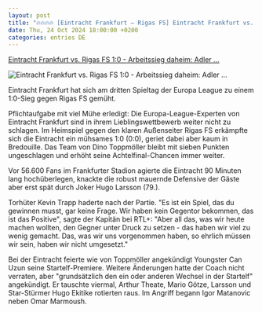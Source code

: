 ```yaml
---
layout: post
title: "🔥🔥🔥🔥 [Eintracht Frankfurt – Rigas FS] Eintracht Frankfurt vs. Rigas FS 1:0 - Arbeitssieg daheim: Adler ..."
date: Thu, 24 Oct 2024 18:00:00 +0200
categories: entries DE
---
```

[Eintracht Frankfurt vs. Rigas FS 1:0 - Arbeitssieg daheim: Adler ...](https://www.spox.com/de/sport/fussball/europaleague/2410/Artikel/eintracht-frankfurt-vs-rigas-fc-el-heute-im-liveticker.html)

![Eintracht Frankfurt vs. Rigas FS 1:0 - Arbeitssieg daheim: Adler ...](https://www.spox.com/de/sport/fussball/europaleague/2410/Bilder/larsson-frankfurt-riga-1600.jpg)

Eintracht Frankfurt hat sich am dritten Spieltag der Europa League zu einem 1:0-Sieg gegen Rigas FS gemüht.

Pflichtaufgabe mit viel Mühe erledigt: Die Europa-League-Experten von Eintracht Frankfurt sind in ihrem Lieblingswettbewerb weiter nicht zu schlagen. Im Heimspiel gegen den klaren Außenseiter Rigas FS erkämpfte sich die Eintracht ein mühsames 1:0 (0:0), geriet dabei aber kaum in Bredouille. Das Team von Dino Toppmöller bleibt mit sieben Punkten ungeschlagen und erhöht seine Achtelfinal-Chancen immer weiter.

Vor 56.600 Fans im Frankfurter Stadion agierte die Eintracht 90 Minuten lang hochüberlegen, knackte die robust mauernde Defensive der Gäste aber erst spät durch Joker Hugo Larsson (79.).

Torhüter Kevin Trapp haderte nach der Partie. "Es ist ein Spiel, das du gewinnen musst, gar keine Frage. Wir haben kein Gegentor bekommen, das ist das Positive", sagte der Kapitän bei RTL+: "Aber all das, was wir heute machen wollten, den Gegner unter Druck zu setzen - das haben wir viel zu wenig gemacht. Das, was wir uns vorgenommen haben, so ehrlich müssen wir sein, haben wir nicht umgesetzt."

Bei der Eintracht feierte wie von Toppmöller angekündigt Youngster Can Uzun seine Startelf-Premiere. Weitere Änderungen hatte der Coach nicht verraten, aber "grundsätzlich den ein oder anderen Wechsel in der Startelf" angekündigt. Er tauschte viermal, Arthur Theate, Mario Götze, Larsson und Star-Stürmer Hugo Ekitike rotierten raus. Im Angriff begann Igor Matanovic neben Omar Marmoush.

